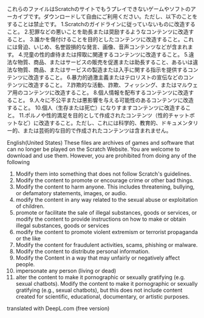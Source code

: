 これらのファイルはScratchのサイトでもうプレイできないゲームやソフトのアーカイブです。ダウンロードして自由にご利用ください。ただし、以下のことをすることは禁止です。
1.Scratchのガイドラインに従っていないものに改造すること。
2.犯罪などの悪いことを助長または奨励するようなコンテンツに改造すること。
3.誰かを傷付けることを目的としたコンテンツに改造すること。これには脅迫、いじめ、名誉毀損的な発言、画像、音声コンテンツなどが含まれます。
4.児童の性的虐待または搾取に関連するコンテンツに改造すること。
5.違法な物質、商品、またはサービスの販売を促進または助長すること、あるいは違法な物質、商品、またはサービスの製造または入手に関する指示を提供するコンテンツに改造すること。
6.暴力的過激主義またはテロリストの宣伝などのコンテンツに改造すること。
7.詐欺的な活動、詐欺、フィッシング、またはマルウェア用のコンテンツに改造すること。
8.個人情報を配布するコンテンツに改造すること。
9.人々に不公平または悪影響を与える可能性のあるコンテンツに改造すること。
10.個人（生存または死亡）になりすますコンテンツに改造すること。
11.ポルノや性的満足を目的として作成されたコンテンツ（性的チャットボットなど）に改造すること。ただし、これには科学的、教育的、ドキュメンタリー的、または芸術的な目的で作成されたコンテンツは含まれません。


English(United States)
These files are archives of games and software that can no longer be played on the Scratch Website. You are welcome to download and use them. However, you are prohibited from doing any of the following
1. Modify them into something that does not follow Scratch's guidelines.
2. Modify the content to promote or encourage crime or other bad things.
3. Modify the content to harm anyone. This includes threatening, bullying, or defamatory statements, images, or audio.
4. modify the content in any way related to the sexual abuse or exploitation of children.
5. promote or facilitate the sale of illegal substances, goods or services, or modify the content to provide instructions on how to make or obtain illegal substances, goods or services
6. modify the content to promote violent extremism or terrorist propaganda or the like
7. Modify the content for fraudulent activities, scams, phishing or malware.
8. Modify the content to distribute personal information.
9. Modify the Content in a way that may unfairly or negatively affect people.
10. impersonate any person (living or dead)
11. alter the content to make it pornographic or sexually gratifying (e.g. sexual chatbots). Modify the content to make it pornographic or sexually gratifying (e.g., sexual chatbots), but this does not include content created for scientific, educational, documentary, or artistic purposes.

translated with DeepL.com (free version)
